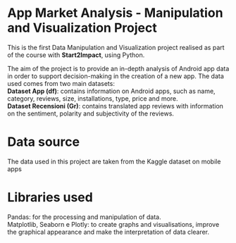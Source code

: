 # App Market Analysis - Manipulation and Visualization Project
This is the first Data Manipulation and Visualization project realised as part of the course with **Start2Impact**, using Python.  

The aim of the project is to provide an in-depth analysis of Android app data in order to support decision-making in the creation of a new app. The data used comes from two main datasets:   
**Dataset App (df)**: contains information on Android apps, such as name, category, reviews, size, installations, type, price and more.    
**Dataset Recensioni (Gr)**: contains translated app reviews with information on the sentiment, polarity and subjectivity of the reviews.


# Data source
The data used in this project are taken from the Kaggle dataset on mobile apps

# Libraries used
Pandas: for the processing and manipulation of data.  
Matplotlib, Seaborn e Plotly: to create graphs and visualisations, improve the graphical appearance and make the interpretation of data clearer.



